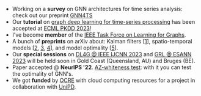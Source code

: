 * Working on a **survey** on GNN architectures for time series analysis: check out our preprint [GNN4TS](https://arxiv.org/abs/2305.19183)
* Our **tutorial** on [graph deep learning for time-series processing](https://gmlg.ch/tutorials/graph-based-processing/ecml-2023) has been accepted at [ECML PKDD 2023](https://2023.ecmlpkdd.org/)!
* I've become **member** of the [IEEE Task Force on Learning for Graphs](https://www.learning4graphs.org/).
* A bunch of **preprints** on arXiv about: Kalman filters [[1](#alippi2023graph)], spatio-temporal models [[2](#zambon2023graph), [3](#cini2022sparse), [4](#cini2023taming)], and model optimality [[5](#zambon2023where)].
* Our **special sessions** on [DL4G @ IEEE IJCNN 2023](https://2023.ijcnn.org/paper-submission/special-sessions#session-4-37) and [GRL @ ESANN 2023](https://www.esann.org/special-sessions#session4) will be held soon in Gold Coast (Queensland, AU) and Bruges (BE).
* Paper accepted @ **NeurIPS '22**. [AZ-whiteness test](#zambon2022aztest): with it you can test the optimality of GNN's.
* We got **funded** by [OCRE](https://www.ocre-project.eu/news-insights/news/ocre-awards-cloud-adoption-funding-15-exciting-research-projects?utm_source=linkedin.com&utm_medium=social&utm_campaign=15-projects-funded) with cloud computing resources for a project in collaboration with [UniPD](https://www.unipd.it/).
